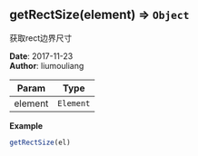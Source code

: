 ## getRectSize(element) ⇒ <code>Object</code>
<p>获取rect边界尺寸</p>

**Date**: 2017-11-23  
**Author**: liumouliang  

| Param | Type |
| --- | --- |
| element | <code>Element</code> | 

**Example**  
```javascript
getRectSize(el)
```
